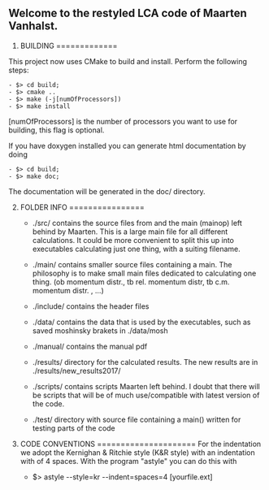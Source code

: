 
## Welcome to the restyled LCA code of Maarten Vanhalst. ##


1. BUILDING
=============

This project now uses CMake to build and install. Perform the following steps:

	- $> cd build;
	- $> cmake ..
	- $> make (-j[numOfProcessors])
	- $> make install

[numOfProcessors] is the number of processors you want to use for building, this flag is optional.


If you have doxygen installed you can generate html documentation by doing

	- $> cd build;
	- $> make doc;

The documentation will be generated in the doc/ directory.


2. FOLDER INFO
================

    - ./src/ contains the source files from and the main (mainop) left behind by Maarten. This is a large main file for all different calculations.
      It could be more convenient to split this up into executables calculating just one thing, with a suiting filename.

    - ./main/ contains smaller source files containing a main. The philosophy is to make small main files dedicated to calculating one thing.
      (ob momentum distr., tb rel. momentum distr, tb c.m. momentum distr. , ...)

    - ./include/ contains the header files

    - ./data/ contains the data that is used by the executables, such as saved moshinsky brakets in ./data/mosh

    - ./manual/ contains the manual pdf

    - ./results/ directory for the calculated results. The new results are in ./results/new_results2017/

    - ./scripts/ contains scripts Maarten left behind. I doubt that there will be scripts that will be of much use/compatible with latest version of the code.
   
    - ./test/ directory with source file containing a main() written for testing parts of the code

    


3. CODE CONVENTIONS
=====================
For the indentation we adopt the Kernighan & Ritchie style (K&R style) with an indentation with of 4 spaces. With the program "astyle" you can do this with
    - $> astyle --style=kr --indent=spaces=4 [yourfile.ext]


